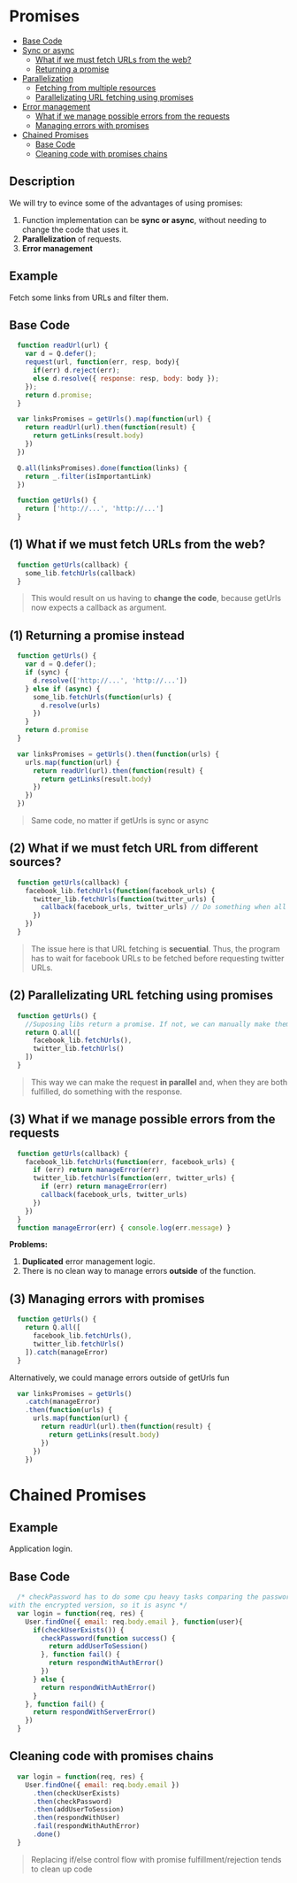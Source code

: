 # Promises
  * [Base Code](#base-code)
  * [Sync or async](#change-to-callback)
    * [What if we must fetch URLs from the web?](#change-to-callback)
    * [Returning a promise](#returning-a-promise)
  * [Parallelization](#from-different-sources)
    * [Fetching from multiple resources](#from-different-sources)
    * [Parallelizating URL fetching using promises](#parallelizating)
  * [Error management](#manage-errors)
    * [What if we manage possible errors from the requests](#manage-errors)
    * [Managing errors with promises](#manage-errors)
  * [Chained Promises](#chained-promises)
    * [Base Code](#base-code)
    * [Cleaning code with promises chains](#cleaning-code-chains)

## Description
We will try to evince some of the advantages of using promises:

  1. Function implementation can be **sync or async**, without needing to change the code that uses it.
  2. **Parallelization** of requests.
  3. **Error management**

## Example
Fetch some links from URLs and filter them.
## Base Code
```javascript
  function readUrl(url) {
    var d = Q.defer();
    request(url, function(err, resp, body){
      if(err) d.reject(err);
      else d.resolve({ response: resp, body: body });
    });
    return d.promise;
  }

  var linksPromises = getUrls().map(function(url) {
    return readUrl(url).then(function(result) {
      return getLinks(result.body)
    })
  })

  Q.all(linksPromises).done(function(links) {
    return _.filter(isImportantLink)
  })

  function getUrls() {
    return ['http://...', 'http://...']
  }
```
## <a name="change-to-callback"></a> (1) What if we must fetch URLs from the web?
```javascript
  function getUrls(callback) {
    some_lib.fetchUrls(callback)
  }
```
> This would result on us having to **change the code**, because getUrls now expects a callback as argument.

## <a name="returning-a-promise"></a> (1) Returning a promise instead
```javascript
  function getUrls() {
    var d = Q.defer();
    if (sync) {
      d.resolve(['http://...', 'http://...'])
    } else if (async) {
      some_lib.fetchUrls(function(urls) {
        d.resolve(urls)
      })
    }
    return d.promise
  }

  var linksPromises = getUrls().then(function(urls) {
    urls.map(function(url) {
      return readUrl(url).then(function(result) {
        return getLinks(result.body)
      })
    })
  })
```
> Same code, no matter if getUrls is sync or async

## <a name="from-different-sources"></a> (2) What if we must fetch URL from different sources?
```javascript
  function getUrls(callback) {
    facebook_lib.fetchUrls(function(facebook_urls) {
      twitter_lib.fetchUrls(function(twitter_urls) {
        callback(facebook_urls, twitter_urls) // Do something when all URLs are fetched
      })
    })
  }
```
> The issue here is that URL fetching is **secuential**. Thus, the program has to wait for facebook URLs to be fetched before requesting twitter URLs.

## <a name="parallelizating"></a> (2) Parallelizating URL fetching using promises
```javascript
  function getUrls() {
    //Suposing libs return a promise. If not, we can manually make them return a promise
    return Q.all([
      facebook_lib.fetchUrls(),
      twitter_lib.fetchUrls()
    ])
  }
```
>This way we can make the request **in parallel** and, when they are both fulfilled, do something with the response.

## <a name="manage-errors"></a> (3) What if we manage possible errors from the requests
```javascript
  function getUrls(callback) {
    facebook_lib.fetchUrls(function(err, facebook_urls) {
      if (err) return manageError(err)
      twitter_lib.fetchUrls(function(err, twitter_urls) {
        if (err) return manageError(err)
        callback(facebook_urls, twitter_urls)
      })
    })
  }
  function manageError(err) { console.log(err.message) }
```
**Problems:**
  1. **Duplicated** error management logic.
  2. There is no clean way to manage errors **outside** of the function.

## <a name="manage-errors-promises"></a> (3) Managing errors with promises
```javascript
  function getUrls() {
    return Q.all([
      facebook_lib.fetchUrls(),
      twitter_lib.fetchUrls()
    ]).catch(manageError)
  }
```
  Alternatively, we could manage errors outside of getUrls fun
```javascript
  var linksPromises = getUrls()
    .catch(manageError)
    .then(function(urls) {
      urls.map(function(url) {
        return readUrl(url).then(function(result) {
          return getLinks(result.body)
        })
      })
    })
```
# Chained Promises
## Example
Application login.
## Base Code
```javascript
  /* checkPassword has to do some cpu heavy tasks comparing the password 
with the encrypted version, so it is async */
  var login = function(req, res) {
    User.findOne({ email: req.body.email }, function(user){
      if(checkUserExists()) {     
        checkPassword(function success() {
          return addUserToSession()
        }, function fail() {
          return respondWithAuthError()
        })
      } else {
        return respondWithAuthError()
      }
    }, function fail() {
      return respondWithServerError()
    })
  }
```
## <a name="cleaning-code-chains"></a> Cleaning code with promises chains
```javascript
  var login = function(req, res) {
    User.findOne({ email: req.body.email })
      .then(checkUserExists)
      .then(checkPassword)
      .then(addUserToSession)
      .then(respondWithUser)
      .fail(respondWithAuthError)
      .done()
  }
```
> Replacing if/else control flow with promise fulfillment/rejection tends to clean up code